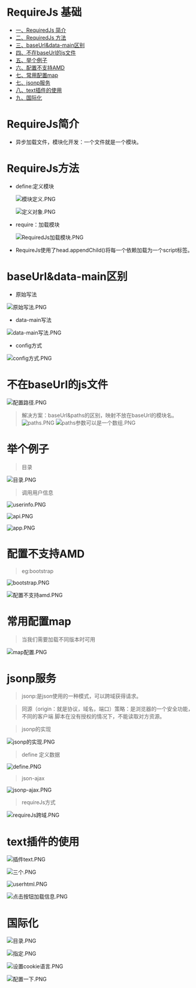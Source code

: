 # RequireJs 基础

* [一、RequiredJs 简介](#RequireJs简介)
* [二、RequiredJs 方法](#RequireJs方法)  
* [三、baseUrl&data-main区别](#baseUrl&data-main区别) 
* [四、不在baseUrl的js文件](#不在baseUrl的js文件) 
* [五、举个例子](#举个例子) 
* [六、配置不支持AMD](#配置不支持AMD) 
* [七、常用配置map](#常用配置map) 
* [七、jsonp服务](#jsonp服务)
* [八、text插件的使用](#text插件的使用)
* [九、国际化](#国际化)

 # RequireJs简介

   * 异步加载文件，模块化开发：一个文件就是一个模块。
  
 # RequireJs方法
   * define:定义模块
   
      ![模块定义.PNG](模块定义.PNG)
      
      ![定义对象.PNG](定义对象.PNG)
      
   * require：加载模块 
   
      ![RequiredJs加载模块.PNG](RequiredJs加载模块.PNG)
   * RequireJs使用了head.appendChild()将每一个依赖加载为一个script标签。
   
 # baseUrl&data-main区别  
   * 原始写法
   
   ![原始写法.PNG](原始写法.PNG)
   * data-main写法
   
   ![data-main写法.PNG](data-main写法.PNG)
   * config方式
   
   ![config方式.PNG](config方式.PNG)
   
  # 不在baseUrl的js文件

   ![配置路径.PNG](配置路径.PNG)
 > 解决方案：baseUrl&paths的区别，映射不放在baseUrl的模块名。
  ![paths.PNG](paths.PNG) 
  ![paths参数可以是一个数组.PNG](paths参数可以是一个数组.PNG)
 
  # 举个例子
 > 目录
 
  ![目录.PNG](目录.PNG) 
  
 > 调用用户信息
 
  ![userinfo.PNG](userinfo.PNG) 
  
  ![api.PNG](api.PNG) 
   
  ![app.PNG](app.PNG) 
    
   # 配置不支持AMD
   
   > eg:bootstrap
   
   ![bootstrap.PNG](bootstrap.PNG) 
   
   ![配置不支持amd.PNG](配置不支持amd.PNG) 
 
  # 常用配置map
  > 当我们需要加载不同版本时可用
  
   ![map配置.PNG](map配置.PNG) 
  
  
  # jsonp服务
  
  > jsonp:是json使用的一种模式，可以跨域获得请求。
  
  > 同源（origin：就是协议，域名，端口）策略：是浏览器的一个安全功能，不同的客户端
     脚本在没有授权的情况下，不能读取对方资源。
     
  > jsonp的实现
  
  ![jsonp的实现.PNG](jsonp的实现.PNG) 
  
  > define 定义数据
  
  ![define.PNG](define.PNG) 
  
  > json-ajax
  
  ![jsonp-ajax.PNG](jsonp-ajax.PNG) 
  
  > requireJs方式
  
   ![requireJs跨域.PNG](requireJs跨域.PNG) 
  
  
  #  text插件的使用
  
   ![插件text.PNG](插件text.PNG) 
   
   ![三个.PNG](三个.PNG)
   
   ![userhtml.PNG](userhtml.PNG)
   
   ![点击按钮加载信息.PNG](点击按钮加载信息.PNG)
   
   # 国际化
   
   ![目录.PNG](目录.PNG)
   
   ![指定.PNG](指定.PNG)
   
   ![设置cookie语言.PNG](设置cookie语言.PNG)
   
   ![配置一下.PNG](配置一下.PNG)
   
   
   
  